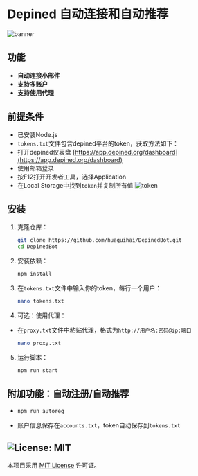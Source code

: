 # Depined 自动连接和自动推荐

![banner](image.png)

## 功能

- **自动连接小部件**
- **支持多账户**
- **支持使用代理**

## 前提条件

- 已安装Node.js
- `tokens.txt`文件包含depined平台的token，获取方法如下：
- 打开depined仪表盘 [https://app.depined.org/dashboard](https://app.depined.org/dashboard)
- 使用邮箱登录
- 按F12打开开发者工具，选择Application
- 在Local Storage中找到`token`并复制所有值
    ![token](image-1.png)

## 安装

1. 克隆仓库：
    ```sh
    git clone https://github.com/huaguihai/DepinedBot.git
    cd DepinedBot
    ```

2. 安装依赖：
    ```sh
    npm install
    ```
3. 在`tokens.txt`文件中输入你的token，每行一个用户：
    ```sh
    nano tokens.txt
    ```
4. 可选：使用代理：
- 在`proxy.txt`文件中粘贴代理，格式为`http://用户名:密码@ip:端口`
    ```sh
    nano proxy.txt
    ```
5. 运行脚本：
    ```sh
    npm run start
    ```

## 附加功能：自动注册/自动推荐
-   ```bash
    npm run autoreg
    ```
- 账户信息保存在`accounts.txt`，token自动保存到`tokens.txt`
## ![License: MIT](https://img.shields.io/badge/License-MIT-yellow.svg)

本项目采用 [MIT License](LICENSE) 许可证。
